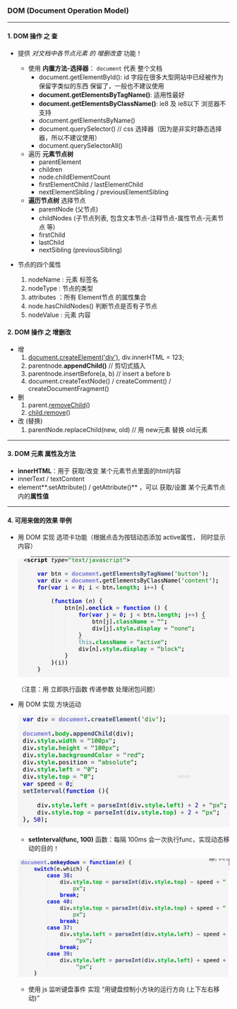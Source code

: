 ### DOM (Document Operation Model)

---

#### 1. DOM 操作 之 查

* 提供 *对文档中各节点元素 的 增删改查* 功能！

  - 使用 **内置方法-选择器**： `document` 代表 整个文档
    - document.getElementById(): id 字段在很多大型网站中已经被作为保留字类似的东西 保留了，一般也不建议使用
    - **document.getElementsByTagName()**: 适用性最好
    - **document.getElementsByClassName()**: ie8 及 ie8以下 浏览器不支持
    - document.getElementsByName()
    - document.querySelector() // css 选择器（因为是非实时静态选择器，所以不建议使用）
    - document.querySelectorAll() 
  - 遍历 **元素节点树**
    - parentElement
    - children
    - node.childElementCount
    - firstElementChild / lastElementChild
    - nextElementSibling / previousElementSibling
  - **遍历节点树** 选择节点
    - parentNode (父节点)
    - childNodes (子节点列表, 包含文本节点-注释节点-属性节点-元素节点 等)
    - firstChild
    - lastChild
    - nextSibling (previousSibling)
* 节点的四个属性
  1. nodeName : 元素 标签名
  2. nodeType : 节点的类型
  3. attributes ：所有 Element节点 的属性集合
  4. node.hasChildNodes() 判断节点是否有子节点
  5. nodeValue : 元素 内容

#### 2. DOM 操作 之 增删改

* 增
  1. <u>document.createElement('div')</u>, div.innerHTML = 123;
  2. parentnode.**appendChild()**  // 剪切式插入
  3. parentnode.insertBefore(a, b) // insert a before b
  4. document.createTextNode() / createComment() / createDocumentFragment()
* 删
  1. parent.<u>removeChild</u>()
  2. <u>child.remove</u>()
* 改 (替换)
  1. parentNode.replaceChild(new, old) // 用 new元素 替换 old元素

----

#### 3. DOM 元素 属性及方法

* **innerHTML**：用于 获取/改变 某个元素节点里面的html内容
* innerText / textContent
* element**.setAttribute() / getAttribute()** ，可以 获取/设置 某个元素节点内的**属性值**

-----

#### 4. 可用来做的效果 举例

* 用 DOM 实现 选项卡功能（根据点击为按钮动态添加 active属性， 同时显示内容）

  ![image-20190713122404716](/images/image-20190713122404716.png)
  
  （注意：用 立即执行函数 传递参数 处理闭包问题）
  
* 用 DOM 实现 方块运动

  ![image-20190713123036477](/images/image-20190713123036477.png)

  * **setInterval(func, 100)** 函数：每隔 100ms 会一次执行func，实现动态移动的目的！

  ![image-20190713123929779](/images/image-20190713123929779.png)

  * 使用 js 监听键盘事件 实现 “用键盘控制小方块的运行方向 (上下左右移动)”